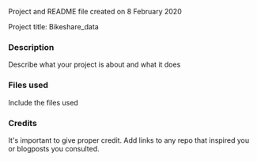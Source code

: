 Project and README file created on 8 February 2020


Project title: Bikeshare_data


### Description
Describe what your project is about and what it does

### Files used
Include the files used

### Credits
It's important to give proper credit. Add links to any repo that inspired you or blogposts you consulted.

